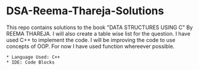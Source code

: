 # DSA-Reema-Thareja-Solutions
This repo contains solutions to the book "DATA STRUCTURES USING C" By REEMA THAREJA. I will also create a table wise list for the question. I have used C++ to implement the code. I will be improving the code to use concepts of OOP. For now I have used function whereever possible.

    * Language Used: C++
    * IDE: Code Blocks
